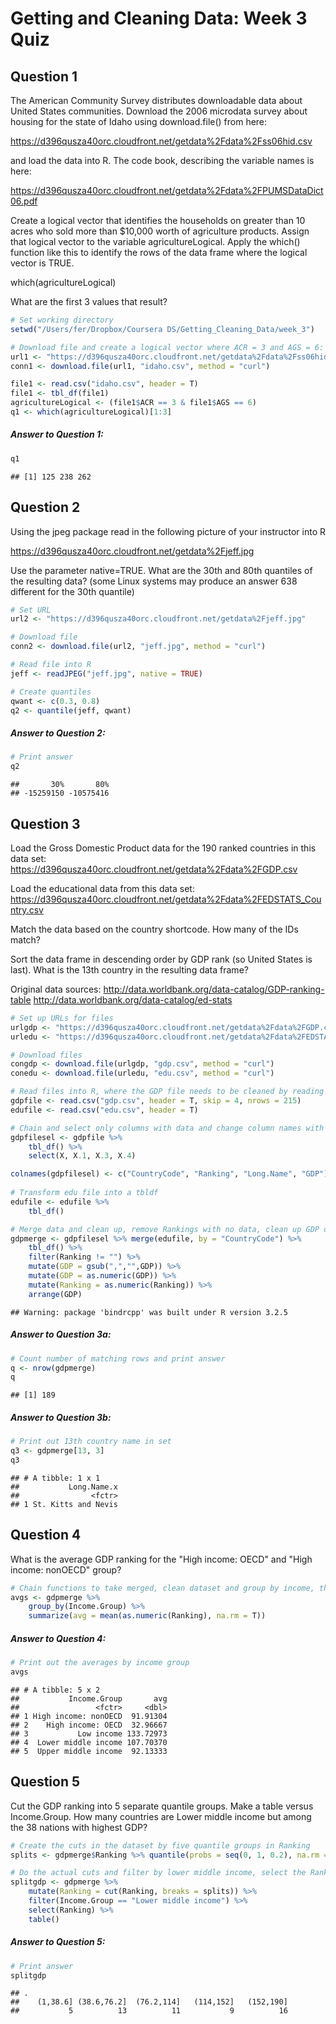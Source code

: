 Getting and Cleaning Data: Week 3 Quiz
================

Question 1
----------

The American Community Survey distributes downloadable data about United States communities. Download the 2006 microdata survey about housing for the state of Idaho using download.file() from here:

<https://d396qusza40orc.cloudfront.net/getdata%2Fdata%2Fss06hid.csv>

and load the data into R. The code book, describing the variable names is here:

<https://d396qusza40orc.cloudfront.net/getdata%2Fdata%2FPUMSDataDict06.pdf>

Create a logical vector that identifies the households on greater than 10 acres who sold more than $10,000 worth of agriculture products. Assign that logical vector to the variable agricultureLogical. Apply the which() function like this to identify the rows of the data frame where the logical vector is TRUE.

which(agricultureLogical)

What are the first 3 values that result?

``` r
# Set working directory
setwd("/Users/fer/Dropbox/Coursera DS/Getting_Cleaning_Data/week_3")

# Download file and create a logical vector where ACR = 3 and AGS = 6:
url1 <- "https://d396qusza40orc.cloudfront.net/getdata%2Fdata%2Fss06hid.csv"
conn1 <- download.file(url1, "idaho.csv", method = "curl")

file1 <- read.csv("idaho.csv", header = T)
file1 <- tbl_df(file1)
agricultureLogical <- (file1$ACR == 3 & file1$AGS == 6)
q1 <- which(agricultureLogical)[1:3]
```

##### Answer to Question 1:

``` r
q1
```

    ## [1] 125 238 262

Question 2
----------

Using the jpeg package read in the following picture of your instructor into R

<https://d396qusza40orc.cloudfront.net/getdata%2Fjeff.jpg>

Use the parameter native=TRUE. What are the 30th and 80th quantiles of the resulting data? (some Linux systems may produce an answer 638 different for the 30th quantile)

``` r
# Set URL
url2 <- "https://d396qusza40orc.cloudfront.net/getdata%2Fjeff.jpg"

# Download file
conn2 <- download.file(url2, "jeff.jpg", method = "curl")

# Read file into R
jeff <- readJPEG("jeff.jpg", native = TRUE)

# Create quantiles
qwant <- c(0.3, 0.8)
q2 <- quantile(jeff, qwant)
```

##### Answer to Question 2:

``` r
# Print answer
q2
```

    ##       30%       80% 
    ## -15259150 -10575416

Question 3
----------

Load the Gross Domestic Product data for the 190 ranked countries in this data set: <https://d396qusza40orc.cloudfront.net/getdata%2Fdata%2FGDP.csv>

Load the educational data from this data set: <https://d396qusza40orc.cloudfront.net/getdata%2Fdata%2FEDSTATS_Country.csv>

Match the data based on the country shortcode. How many of the IDs match?

Sort the data frame in descending order by GDP rank (so United States is last). What is the 13th country in the resulting data frame?

Original data sources: <http://data.worldbank.org/data-catalog/GDP-ranking-table> <http://data.worldbank.org/data-catalog/ed-stats>

``` r
# Set up URLs for files
urlgdp <- "https://d396qusza40orc.cloudfront.net/getdata%2Fdata%2FGDP.csv"
urledu <- "https://d396qusza40orc.cloudfront.net/getdata%2Fdata%2FEDSTATS_Country.csv"

# Download files
congdp <- download.file(urlgdp, "gdp.csv", method = "curl")
conedu <- download.file(urledu, "edu.csv", method = "curl")

# Read files into R, where the GDP file needs to be cleaned by reading only rows 4 to 215
gdpfile <- read.csv("gdp.csv", header = T, skip = 4, nrows = 215)
edufile <- read.csv("edu.csv", header = T)

# Chain and select only columns with data and change column names with sensible names
gdpfilesel <- gdpfile %>% 
    tbl_df() %>% 
    select(X, X.1, X.3, X.4)

colnames(gdpfilesel) <- c("CountryCode", "Ranking", "Long.Name", "GDP")
    
# Transform edu file into a tbldf
edufile <- edufile %>% 
    tbl_df()

# Merge data and clean up, remove Rankings with no data, clean up GDP data and transform as numeric, then sort by GDP 
gdpmerge <- gdpfilesel %>% merge(edufile, by = "CountryCode") %>%
    tbl_df() %>% 
    filter(Ranking != "") %>%
    mutate(GDP = gsub(",","",GDP)) %>%
    mutate(GDP = as.numeric(GDP)) %>%
    mutate(Ranking = as.numeric(Ranking)) %>%
    arrange(GDP)
```

    ## Warning: package 'bindrcpp' was built under R version 3.2.5

##### Answer to Question 3a:

``` r
# Count number of matching rows and print answer
q <- nrow(gdpmerge)
q
```

    ## [1] 189

##### Answer to Question 3b:

``` r
# Print out 13th country name in set
q3 <- gdpmerge[13, 3]
q3
```

    ## # A tibble: 1 x 1
    ##           Long.Name.x
    ##                <fctr>
    ## 1 St. Kitts and Nevis

Question 4
----------

What is the average GDP ranking for the "High income: OECD" and "High income: nonOECD" group?

``` r
# Chain functions to take merged, clean dataset and group by income, then summarize as average of Ranking
avgs <- gdpmerge %>%
    group_by(Income.Group) %>%
    summarize(avg = mean(as.numeric(Ranking), na.rm = T))
```

##### Answer to Question 4:

``` r
# Print out the averages by income group
avgs
```

    ## # A tibble: 5 x 2
    ##           Income.Group       avg
    ##                 <fctr>     <dbl>
    ## 1 High income: nonOECD  91.91304
    ## 2    High income: OECD  32.96667
    ## 3           Low income 133.72973
    ## 4  Lower middle income 107.70370
    ## 5  Upper middle income  92.13333

Question 5
----------

Cut the GDP ranking into 5 separate quantile groups. Make a table versus Income.Group. How many countries are Lower middle income but among the 38 nations with highest GDP?

``` r
# Create the cuts in the dataset by five quantile groups in Ranking
splits <- gdpmerge$Ranking %>% quantile(probs = seq(0, 1, 0.2), na.rm = T)

# Do the actual cuts and filter by lower middle income, select the Ranking column and make a table
splitgdp <- gdpmerge %>%
    mutate(Ranking = cut(Ranking, breaks = splits)) %>%
    filter(Income.Group == "Lower middle income") %>% 
    select(Ranking) %>% 
    table()
```

##### Answer to Question 5:

``` r
# Print answer
splitgdp
```

    ## .
    ##    (1,38.6] (38.6,76.2]  (76.2,114]   (114,152]   (152,190] 
    ##           5          13          11           9          16
